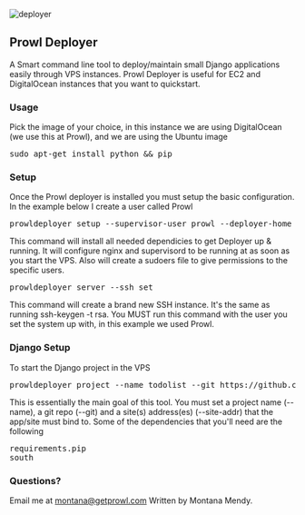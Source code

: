 ![deployer](http://www.getprowl.com/images/deployer.png)

## Prowl Deployer

A Smart command line tool to deploy/maintain small Django applications easily through VPS instances. Prowl Deployer is useful for EC2 and DigitalOcean instances that you want to quickstart.

### Usage

Pick the image of your choice, in this instance we are using DigitalOcean (we use this at Prowl), and we are using the Ubuntu image

<pre>sudo apt-get install python && pip</pre>

### Setup

Once the Prowl deployer is installed you must setup the basic configuration. In the example below I create a user called Prowl

   <pre>prowldeployer setup --supervisor-user prowl --deployer-home /home/prowl --install all</pre>

This command will install all needed dependicies to get Deployer up & running. It will configure nginx and supervisord to be running at as soon as you start the VPS. Also will create a sudoers file to give permissions to the specific users.

   <pre>prowldeployer server --ssh set</pre>

This command will create a brand new SSH instance. It's the same as running ssh-keygen -t rsa. You MUST run this command with the user you set the system up with, in this example we used Prowl.

### Django Setup

To start the Django project in the VPS 

   <pre>prowldeployer project --name todolist --git https://github.com/Montana/prowldeployer --site-addr "http://www.github.com/Montana/prowldeployer" --install</pre>

This is essentially the main goal of this tool. You must set a project name (--name), a git repo (--git) and a site(s) address(es) (--site-addr) that the app/site must bind to. Some of the dependencies that you'll need are the following 

<pre>requirements.pip
south
</pre>

### Questions?

Email me at montana@getprowl.com Written by Montana Mendy.
